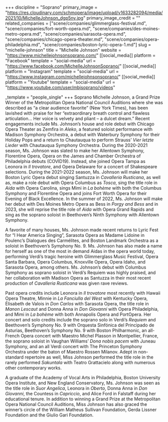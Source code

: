 +++
discipline = "Soprano"
primary_image = "https://res.cloudinary.com/schmopera/image/upload/v1633282094/media/2021/10/MichelleJohnson_dgp5ny.jpg"
primary_image_credit = ""
related_companies = ["scene/companies/glimmerglass-festival.md", "scene/companies/fort-worth-opera.md", "scene/companies/des-moines-metro-opera.md", "scene/companies/sarasota-opera.md", "scene/companies/chicago-opera-theater.md", "scene/companies/opera-philadelphia.md", "scene/companies/boston-lyric-opera-1.md"]
slug = "michelle-johnson"
title = "Michelle Johnson"
website = "https://www.michellejohnsonsoprano.com/"
[[social_media]]
platform = "Facebook"
template = "social-media"
url = "https://www.facebook.com/MichelleJohnsonSoprano/"
[[social_media]]
platform = "Instagram"
template = "social-media"
url = "https://www.instagram.com/michellejohnsonsoprano/"
[[social_media]]
platform = "Youtube"
template = "social-media"
url = "https://www.youtube.com/user/mbjsoprano/videos"

_template = "people_single"
+++
Soprano Michelle Johnson, a Grand Prize Winner of the Metropolitan Opera National Council Auditions where she was described as “a clear audience favorite” (New York Times), has been lavished with praise for her “extraordinary breath control and flawless articulation… Her voice is velvety and pliant – a dulcet dream.” Recent engagements include Ms. Johnson’s house and role debut with Chicago Opera Theater as Zemfira in _Aleko_, a featured soloist performance with Madison Symphony Orchestra, a debut with Waterbury Symphony for their Holiday Pops and a return to Chautauqua to perform Strauss’ _Vier letzte Lieder_ with Chautauqua Symphony Orchestra. During the 2020-2021 season, Ms. Johnson was slated to make her Allentown Symphony, Florentine Opera, Opera on the James and Chamber Orchestra of Philadelphia debuts (COVID19). Instead, she joined Opera Tampa as Leonora in _Il trovatore_, and Opera Delaware for a concert of Shakespeare selections. During the 2021-2022 season, Ms. Johnson will make her Boston Lyric Opera debut singing Santuzza in _Cavalleria Rusticana_, as well as, make a role debut with Opera Columbus as _Tosca_, sing the title role in _Aida_ with Opera Carolina, sings Mimi in _La bohème_ with both the Columbus Symphony and Florentine Opera and joins Fort Worth Opera for their Evening of Black Excellence. In the summer of 2022, Ms. Johnson will make her debut with Des Moines Metro Opera as Bess in _Porgy and Bess_ and in 2023, she will reprise the title role of _Aida_ with Opera Grand Rapids and sing as the soprano soloist in Beethoven’s Ninth Symphony with Allentown Symphony.

A favorite of many houses, Ms. Johnson made recent returns to Lyric Fest for “I Hear America Singing”, Sarasota Opera as Madame Lidoine in Poulenc’s Dialogues des Carmélites, and Boston Landmark Orchestra as a soloist in Beethoven’s Symphony No. 9.  Ms. Johnson has also made a name for herself as one of the most in demand Aidas in the opera world today, performing Verdi’s tragic heroine with Glimmerglass Music Festival, Opera Santa Barbara, Opera Columbus, Knoxville Opera, Opera Idaho, and Sarasota Opera, among others.  Ms. Johnson’s debut with Columbus Symphony as soprano soloist in Verdi’s Requiem was highly praised, and her collaboration with Madison Opera as Santuzza in their most recent production of _Cavalleria Rusticana_ was given rave reviews.

Past opera credits include Leonora in _Il trovatore_ most recently with Hawaii Opera Theatre, Minnie in _La Fanciulla del West_ with Kentucky Opera, Élisabeth de Valois in _Don Carlos_ with Sarasota Opera, the title role in _Manon Lescaut_ and Donna Anna in _Don Giovanni_ with Opera Philadelphia, and Mimi in _La bohème_ with both Annapolis Opera and PortOpera.  Her concert and solo credits include the soprano solo in Verdi’s _Requiem_ and Beethoven’s Symphony No. 9 with Orquesta Sinfónica del Principado de Asturias, Beethoven’s Symphony No. 9 with Boston Philharmonic, an all-French Opera concert with Maestro Michel Plasson in Montpellier, France, the soprano soloist in Vaughan Williams’ _Dona nobis pacem_ with Juneau Symphony, and an all Verdi concert with The Princeton Symphony Orchestra under the baton of Maestro Rossen Milanov. Adept in non-standard repertoire as well, Miss Johnson performed the title role in the rarely performed _Sakuntala_ with Teatro Grattacielo along with numerous other contemporary works.

A graduate of the Academy of Vocal Arts in Philadelphia, Boston University Opera Institute, and New England Conservatory, Ms. Johnson was seen as the title role in _Suor Angelica_, Leonora in _Oberto_, Donna Anna in _Don Giovanni_, the Countess in _Capriccio_, and Alice Ford in Falstaff during her educational tenure. In addition to winning a Grand Prize at the Metropolitan Opera National Council Auditions, Miss Johnson has also graced the winner’s circle of the William Matheus Sullivan Foundation, Gerda Lissner Foundation and the Giulio Gari Foundation.